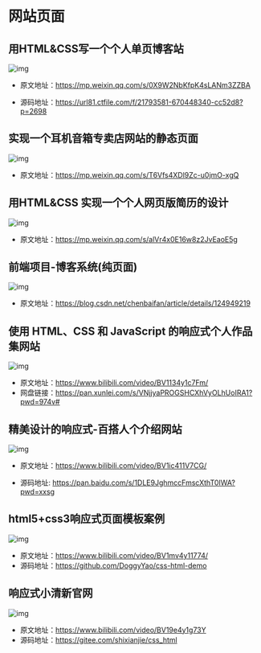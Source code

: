 # 网站页面

## 用HTML&CSS写一个个人单页博客站

![img](/images/html/css/code/page/10001.png)

- 原文地址：https://mp.weixin.qq.com/s/0X9W2NbKfpK4sLANm3ZZBA

- 源码地址：https://url81.ctfile.com/f/21793581-670448340-cc52d8?p=2698



## 实现一个耳机音箱专卖店网站的静态页面

![img](/images/html/css/code/page/10002.png)

- 原文地址：https://mp.weixin.qq.com/s/T6Vfs4XDl9Zc-u0jmO-xgQ



## 用HTML&CSS 实现一个个人网页版简历的设计

![img](/images/html/css/code/page/10003.gif)

- 原文地址：https://mp.weixin.qq.com/s/alVr4x0E16w8z2JvEaoE5g



## 前端项目-博客系统(纯页面)

![img](/images/html/css/code/page/10004.png)

- 原文地址：https://blog.csdn.net/chenbaifan/article/details/124949219



## 使用 HTML、CSS 和 JavaScript 的响应式个人作品集网站

![img](/images/html/css/code/page/10005.png)

- 原文地址：https://www.bilibili.com/video/BV1134y1c7Fm/
- 网盘链接：https://pan.xunlei.com/s/VNjjyaPROGSHCXhVyOLhUoIRA1?pwd=974v#



## 精美设计的响应式-百搭人个介绍网站

![img](/images/html/css/code/page/10006.png)

- 原文地址：https://www.bilibili.com/video/BV1ic411V7CG/

- 源码地址: https://pan.baidu.com/s/1DLE9JghmccFmscXthT0IWA?pwd=xxsg 



## html5+css3响应式页面模板案例

![img](/images/html/css/code/page/10007.png)

- 原文地址：https://www.bilibili.com/video/BV1mv4y11774/
- 源码地址：https://github.com/DoggyYao/css-html-demo



## 响应式小清新官网

![img](/images/html/css/code/page/10008.png)

- 原文地址：https://www.bilibili.com/video/BV19e4y1g73Y
- 源码地址：https://gitee.com/shixianjie/css_html